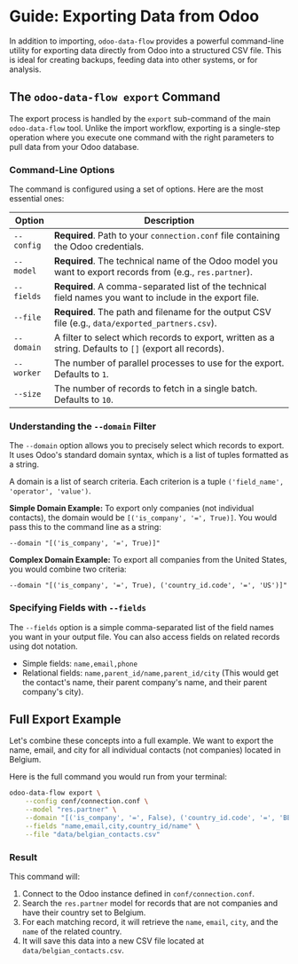 # Guide: Exporting Data from Odoo

In addition to importing, `odoo-data-flow` provides a powerful command-line utility for exporting data directly from Odoo into a structured CSV file. This is ideal for creating backups, feeding data into other systems, or for analysis.

## The `odoo-data-flow export` Command

The export process is handled by the `export` sub-command of the main `odoo-data-flow` tool. Unlike the import workflow, exporting is a single-step operation where you execute one command with the right parameters to pull data from your Odoo database.

### Command-Line Options

The command is configured using a set of options. Here are the most essential ones:

| Option               | Description                                                                                                                                                                 |
| -------------------- | --------------------------------------------------------------------------------------------------------------------------------------------------------------------------- |
| `--config`           | **Required**. Path to your `connection.conf` file containing the Odoo credentials.                                                                                          |
| `--model`            | **Required**. The technical name of the Odoo model you want to export records from (e.g., `res.partner`).                                                                      |
| `--fields`           | **Required**. A comma-separated list of the technical field names you want to include in the export file.                                                                     |
| `--file`             | **Required**. The path and filename for the output CSV file (e.g., `data/exported_partners.csv`).                                                                            |
| `--domain`           | A filter to select which records to export, written as a string. Defaults to `[]` (export all records).                                                                       |
| `--worker`           | The number of parallel processes to use for the export. Defaults to `1`.                                                                                                    |
| `--size`             | The number of records to fetch in a single batch. Defaults to `10`.                                                                                                          |

### Understanding the `--domain` Filter

The `--domain` option allows you to precisely select which records to export. It uses Odoo's standard domain syntax, which is a list of tuples formatted as a string.

A domain is a list of search criteria. Each criterion is a tuple `('field_name', 'operator', 'value')`.

**Simple Domain Example:**
To export only companies (not individual contacts), the domain would be `[('is_company', '=', True)]`. You would pass this to the command line as a string:

`--domain "[('is_company', '=', True)]"`

**Complex Domain Example:**
To export all companies from the United States, you would combine two criteria:

`--domain "[('is_company', '=', True), ('country_id.code', '=', 'US')]"`

### Specifying Fields with `--fields`

The `--fields` option is a simple comma-separated list of the field names you want in your output file. You can also access fields on related records using dot notation.

-   Simple fields: `name,email,phone`
-   Relational fields: `name,parent_id/name,parent_id/city` (This would get the contact's name, their parent company's name, and their parent company's city).

## Full Export Example

Let's combine these concepts into a full example. We want to export the name, email, and city for all individual contacts (not companies) located in Belgium.

Here is the full command you would run from your terminal:

```bash
odoo-data-flow export \
    --config conf/connection.conf \
    --model "res.partner" \
    --domain "[('is_company', '=', False), ('country_id.code', '=', 'BE')]" \
    --fields "name,email,city,country_id/name" \
    --file "data/belgian_contacts.csv"
```

### Result

This command will:
1.  Connect to the Odoo instance defined in `conf/connection.conf`.
2.  Search the `res.partner` model for records that are not companies and have their country set to Belgium.
3.  For each matching record, it will retrieve the `name`, `email`, `city`, and the `name` of the related country.
4.  It will save this data into a new CSV file located at `data/belgian_contacts.csv`.
